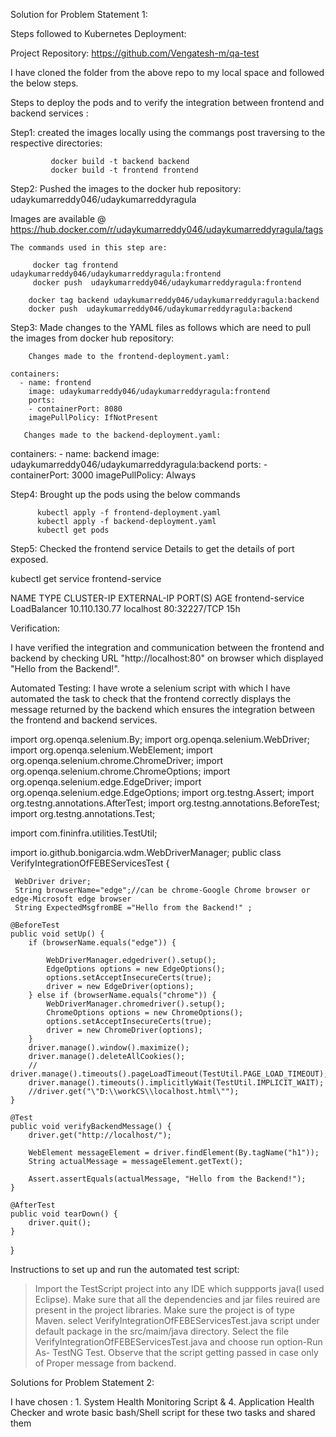 Solution for Problem Statement 1:


Steps followed to Kubernetes Deployment:

Project Repository: https://github.com/Vengatesh-m/qa-test 

I have cloned the folder from the above repo to my local space and followed the below steps.


Steps to deploy the pods and to verify the integration between frontend and backend services :
    
Step1:
        created the images locally using the commangs post traversing to the respective directories:

             docker build -t backend backend
             docker build -t frontend frontend
             
Step2: Pushed the images to the docker hub repository:  udaykumarreddy046/udaykumarreddyragula

Images are available @ https://hub.docker.com/r/udaykumarreddy046/udaykumarreddyragula/tags

    The commands used in this step are:
    
         docker tag frontend udaykumarreddy046/udaykumarreddyragula:frontend
         docker push  udaykumarreddy046/udaykumarreddyragula:frontend
         
        docker tag backend udaykumarreddy046/udaykumarreddyragula:backend
        docker push  udaykumarreddy046/udaykumarreddyragula:backend
    
Step3: Made changes to the YAML files as follows which are need to pull the images from docker hub repository:
        
        Changes made to the frontend-deployment.yaml:
        
    containers:
      - name: frontend
        image: udaykumarreddy046/udaykumarreddyragula:frontend
        ports:
        - containerPort: 8080
        imagePullPolicy: IfNotPresent
        
       Changes made to the backend-deployment.yaml:
       
  containers:
      - name: backend
        image: udaykumarreddy046/udaykumarreddyragula:backend
        ports:
        - containerPort: 3000
        imagePullPolicy: Always
        
        
Step4: Brought up the pods using the below commands

          kubectl apply -f frontend-deployment.yaml
          kubectl apply -f backend-deployment.yaml
          kubectl get pods 

Step5: Checked the frontend service Details to get the details of port exposed.

kubectl get service frontend-service

NAME               TYPE           CLUSTER-IP      EXTERNAL-IP   PORT(S)        AGE
frontend-service   LoadBalancer   10.110.130.77   localhost     80:32227/TCP   15h

Verification:

I have verified the integration and communication between the frontend and backend by checking URL "http://localhost:80" on browser which displayed "Hello from the Backend!".

Automated Testing: I have wrote a selenium script with which I have automated the task to check that the frontend correctly displays the message returned by the backend which ensures the integration between the frontend and backend services.

import org.openqa.selenium.By;
import org.openqa.selenium.WebDriver;
import org.openqa.selenium.WebElement;
import org.openqa.selenium.chrome.ChromeDriver;
import org.openqa.selenium.chrome.ChromeOptions;
import org.openqa.selenium.edge.EdgeDriver;
import org.openqa.selenium.edge.EdgeOptions;
import org.testng.Assert;
import org.testng.annotations.AfterTest;
import org.testng.annotations.BeforeTest;
import org.testng.annotations.Test;

import com.fininfra.utilities.TestUtil;

import io.github.bonigarcia.wdm.WebDriverManager;
public class VerifyIntegrationOfFEBEServicesTest {
    
     WebDriver driver;
     String browserName="edge";//can be chrome-Google Chrome browser or edge-Microsoft edge browser
     String ExpectedMsgfromBE ="Hello from the Backend!" ;
     
    @BeforeTest
    public void setUp() {
        if (browserName.equals("edge")) {
    
            WebDriverManager.edgedriver().setup();
            EdgeOptions options = new EdgeOptions();
            options.setAcceptInsecureCerts(true);
            driver = new EdgeDriver(options);
        } else if (browserName.equals("chrome")) {
            WebDriverManager.chromedriver().setup();
            ChromeOptions options = new ChromeOptions();
            options.setAcceptInsecureCerts(true);
            driver = new ChromeDriver(options);    
        }
        driver.manage().window().maximize();
        driver.manage().deleteAllCookies();
        // driver.manage().timeouts().pageLoadTimeout(TestUtil.PAGE_LOAD_TIMEOUT);
        driver.manage().timeouts().implicitlyWait(TestUtil.IMPLICIT_WAIT);
        //driver.get("\"D:\\workCS\\localhost.html\"");
    }

    @Test
    public void verifyBackendMessage() {
        driver.get("http://localhost/"); 

        WebElement messageElement = driver.findElement(By.tagName("h1"));
        String actualMessage = messageElement.getText();

        Assert.assertEquals(actualMessage, "Hello from the Backend!");
    }

    @AfterTest
    public void tearDown() {
        driver.quit();
    }
}

Instructions to set up and run the automated test script:

>Import the TestScript project into any IDE which suppports java(I used Eclipse).
>Make sure that all the dependencies and jar files reuired are present in the project libraries.
>Make sure the project is of type Maven.
>select VerifyIntegrationOfFEBEServicesTest.java script under default package in the src/maim/java directory.
>Select the file VerifyIntegrationOfFEBEServicesTest.java and choose run option-Run As- TestNG Test.
>Observe that the script getting passed in case only of Proper message from backend.

Solutions for Problem Statement 2:

I have chosen : 1. System Health Monitoring Script & 4. Application Health Checker and wrote basic bash/Shell script for these two tasks and shared them
